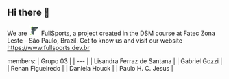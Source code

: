 ## Hi there 👋

We are <img src="https://raw.githubusercontent.com/fullSports/Sig3_components/main/public/icone.png" width="25"> FullSports, a project created in the DSM course at Fatec Zona Leste - São Paulo, Brazil. 
Get to know us and visit our website https://www.fullsports.dev.br

members:
| Grupo 03 |
| --- |
| Lisandra Ferraz de Santana |
| Gabriel Gozzi |
| Renan Figueiredo |
| Daniela Houck |
| Paulo H. C. Jesus |
